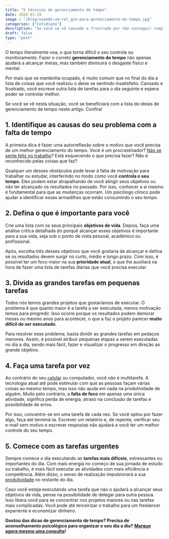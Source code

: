 ```yaml
---
title: "5 técnicas de gerenciamento do tempo"
date: 2020-01-29
image : "/blog/usando-um-rel_gio-para-gerenciamento-de-tempo.jpg"
categories: ["Cotidiano"]
description: "Se você se vê cansado e frustrado por não conseguir completar suas tarefas diárias, confira a lista de ideias de gerenciamento de tempo neste artigo."
draft: false
type: "post"
---
```


O tempo literalmente voa, o que torna difícil o seu controle ou monitoramento. Fazer o correto **gerenciamento do tempo** não apenas ajudará a alcançar metas, mas também diminuirá o desgaste físico e mental.

Por mais que se mantenha ocupado, é muito comum que no final do dia a lista de coisas que você realizou o deixe se sentindo insatisfeito. Cansado e frustrado, você escreve outra lista de tarefas para o dia seguinte e espera poder se controlar melhor.

Se você se vê nesta situação, você se beneficiará com a lista de ideias de gerenciamento de tempo neste artigo. Confira!

## **1. Identifique as causas do seu problema com a falta de tempo**

A primeira dica é fazer uma autorreflexão sobre o motivo que você precisa de um melhor gerenciamento do tempo. Você é um procrastinador? [Não se sente feliz no trabalho](/como-combater-a-infelicidade-no-trabalho/)? Está esquecendo o que precisa fazer? Não é reconhecido pelas coisas que faz?

Qualquer um desses obstáculos pode levar à falta de motivação para trabalhar ou estudar, interferindo no modo como você **controla o seu tempo**. Eles podem estar atrapalhando de você atingir seus objetivos ou não ter alcançado os resultados no passado. Por isso, conhecer a si mesmo é fundamental para que as mudanças ocorram. Um psicólogo clínico pode ajudar a identificar essas armadilhas que estão consumindo o seu tempo.

## **2. Defina o que é importante para você**

Crie uma lista com os seus principais **objetivos de vida**. Depois, faça uma análise crítica detalhada do porquê alcançar esses objetivos é importante para a sua vida, seja sob o ponto de vista pessoal, acadêmico ou profissional.

Após, escolha três desses objetivos que você gostaria de alcançar e defina se os resultados devem surgir no curto, médio e longo prazo. Com isso, é possível ter um foco maior na sua **prioridade atual**, o que lhe auxiliará na hora de fazer uma lista de tarefas diárias que você precisa executar.

## **3. Divida as grandes tarefas em pequenas tarefas**

Todos nós temos grandes projetos que gostaríamos de executar. O problema é que quanto maior é a tarefa a ser executada, menos motivação temos para progredir. Isso ocorre porque os resultados podem demorar meses ou mesmo anos para acontecer, o que a faz o projeto parecer **muito difícil de ser executado**.

Para resolver esse problema, basta dividir as grandes tarefas em pedaços menores. Assim, é possível atribuir pequenas etapas a serem executadas no dia a dia, sendo mais fácil, fazer e visualizar o progresso em direção ao grande objetivo.

## **4. Faça uma tarefa por vez**

Ao contrário do seu [celular](/como-o-uso-excessivo-do-celular-pode-afetar-sua-vida-negativamente/) ou computador, você não é multitarefa. A tecnologia atual até pode estimular com que as pessoas façam várias coisas ao mesmo tempo, mas isso não ajuda em nada na produtividade de alguém. Muito pelo contrário, a **falta de foco** em apenas uma única atividade, significa perda de energia, atraso na conclusão de tarefas e possibilidade de erros.

Por isso, concentre-se em uma tarefa de cada vez. Se você optou por fazer algo, faça até terminá-la. Escrever um relatório e, de repente, verificar seu e-mail sem motivo e escrever respostas não ajudará a você ter um melhor controle do seu tempo.

## **5. Comece com as tarefas urgentes**

Sempre comece o dia executando as **tarefas mais difíceis**, estressantes ou importantes do dia. Com mais energia no começo de sua jornada de estudo ou trabalho, é mais fácil executar as atividades com mais eficiência e competência. Além disso, o senso de realização impulsionará a sua [produtividade](/como-evitar-a-procrastinacao/) no restante do dia.

Caso você esteja executando uma tarefa que não o ajudará a alcançar seus objetivos de vida, pense na possibilidade de delegar para outra pessoa. Isso libera você para se concentrar nos projetos maiores ou nas tarefas mais complicadas. Você pode até terceirizar o trabalho para um freelancer experiente e economizar dinheiro.

**Gostou das dicas de gerenciamento de tempo? Precisa de aconselhamento psicológico para organizar o seu dia a dia?** [**Marque agora mesmo uma consulta**](/contato/)**!**